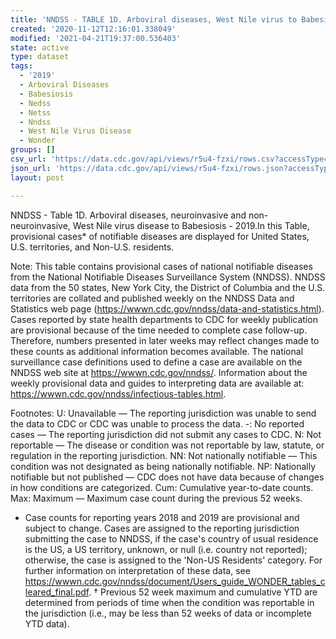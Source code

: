 ```yaml
---
title: 'NNDSS - TABLE 1D. Arboviral diseases, West Nile virus to Babesiosis'
created: '2020-11-12T12:16:01.338049'
modified: '2021-04-21T19:37:00.536403'
state: active
type: dataset
tags:
  - '2019'
  - Arboviral Diseases
  - Babesiosis
  - Nedss
  - Netss
  - Nndss
  - West Nile Virus Disease
  - Wonder
groups: []
csv_url: 'https://data.cdc.gov/api/views/r5u4-fzxi/rows.csv?accessType=DOWNLOAD'
json_url: 'https://data.cdc.gov/api/views/r5u4-fzxi/rows.json?accessType=DOWNLOAD'
layout: post

---
```

NNDSS - Table 1D. Arboviral diseases, neuroinvasive and non-neuroinvasive, West Nile virus disease to Babesiosis - 2019.In this Table, provisional cases* of notifiable diseases are displayed for United States, U.S. territories, and Non-U.S. residents. 

Note: 
This table contains provisional cases of national notifiable diseases from the National Notifiable Diseases Surveillance System (NNDSS). NNDSS data from the 50 states, New York City, the District of Columbia and the U.S. territories are collated and published weekly on the NNDSS Data and Statistics web page (https://wwwn.cdc.gov/nndss/data-and-statistics.html). Cases reported by state health departments to CDC for weekly publication are provisional because of the time needed to complete case follow-up. Therefore, numbers presented in later weeks may reflect changes made to these counts as additional information becomes available. The national surveillance case definitions used to define a case are available on the NNDSS web site at https://wwwn.cdc.gov/nndss/. Information about the weekly provisional data and guides to interpreting data are available at: https://wwwn.cdc.gov/nndss/infectious-tables.html. 

Footnotes:
U: Unavailable — The reporting jurisdiction was unable to send the data to CDC or CDC was unable to process the data.
-: No reported cases — The reporting jurisdiction did not submit any cases to CDC.
N: Not reportable — The disease or condition was not reportable by law, statute, or regulation in the reporting jurisdiction.
NN: Not nationally notifiable — This condition was not designated as being nationally notifiable.
NP: Nationally notifiable but not published — CDC does not have data because of changes in how conditions are categorized.
Cum: Cumulative year-to-date counts.
Max: Maximum — Maximum case count during the previous 52 weeks.
* Case counts for reporting years 2018 and 2019 are provisional and subject to change. Cases are assigned to the reporting jurisdiction submitting the case to NNDSS, if the case's country of usual residence is the US, a US territory, unknown, or null (i.e. country not reported); otherwise, the case is assigned to the 'Non-US Residents' category. For further information on interpretation of these data, see https://wwwn.cdc.gov/nndss/document/Users_guide_WONDER_tables_cleared_final.pdf. 
† Previous 52 week maximum and cumulative YTD are determined from periods of time when the condition was reportable in the jurisdiction (i.e., may be less than 52 weeks of data or incomplete YTD data).
